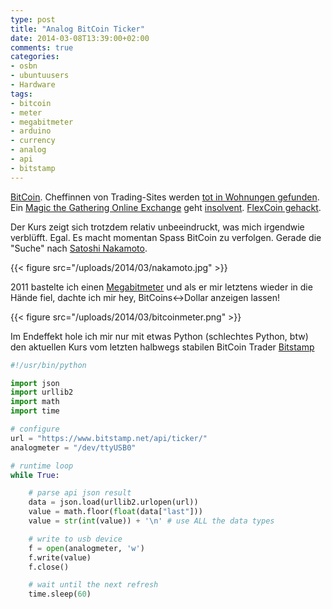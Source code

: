 ```yaml
---
type: post
title: "Analog BitCoin Ticker"
date: 2014-03-08T13:39:00+02:00
comments: true
categories:
- osbn
- ubuntuusers
- Hardware
tags:
- bitcoin
- meter
- megabitmeter
- arduino
- currency
- analog
- api
- bitstamp
---
```


[BitCoin](https://bitcoin.org). Cheffinnen von Trading-Sites werden
[tot in Wohnungen gefunden](http://www.focus.de/finanzen/news/polizei-kein-natuerlicher-tod-chefin-von-bitcoin-boerse-in-wohnung-tot-aufgefunden_id_3667398.html).
Ein [Magic the Gathering Online Exchange](http://mtgox.com) geht [insolvent](http://www.zeit.de/digital/2014-02/bitcoin-mtgox-insolvenz).
[FlexCoin gehackt](http://www.spiegel.de/netzwelt/web/flexcoin-bitcoin-handelsplattform-ausgeraubt-a-957103.html).

Der Kurs zeigt sich trotzdem relativ unbeeindruckt, was mich irgendwie
verblüfft. Egal. Es macht momentan Spass BitCoin zu verfolgen. Gerade die "Suche" nach
[Satoshi Nakamoto](http://www.manager-magazin.de/finanzen/boerse/phantomsuche-um-bitcoin-erfinder-satoshi-nakamoto-a-957484.html).

{{< figure src="/uploads/2014/03/nakamoto.jpg" >}}

2011 bastelte ich einen [Megabitmeter](/blog/2011/08/27/arduino-ich-baute-ein-megabitmeter/) und als er mir letztens wieder
in die Hände fiel, dachte ich mir hey, BitCoins&lt;-&gt;Dollar anzeigen lassen!

{{< figure src="/uploads/2014/03/bitcoinmeter.png" >}}

Im Endeffekt hole ich mir nur mit etwas Python (schlechtes Python, btw) den
aktuellen Kurs vom letzten halbwegs stabilen BitCoin Trader
[Bitstamp](https://bitstamp.net)

``` python
#!/usr/bin/python

import json
import urllib2
import math
import time

# configure
url = "https://www.bitstamp.net/api/ticker/"
analogmeter = "/dev/ttyUSB0"

# runtime loop
while True:

    # parse api json result
    data = json.load(urllib2.urlopen(url))
    value = math.floor(float(data["last"]))
    value = str(int(value)) + '\n' # use ALL the data types

    # write to usb device
    f = open(analogmeter, 'w')
    f.write(value)
    f.close()

    # wait until the next refresh
    time.sleep(60)
```
